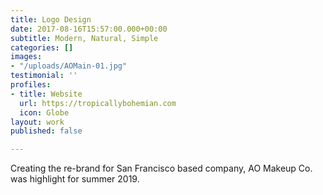 ```yaml
---
title: Logo Design
date: 2017-08-16T15:57:00.000+00:00
subtitle: Modern, Natural, Simple
categories: []
images:
- "/uploads/AOMain-01.jpg"
testimonial: ''
profiles:
- title: Website
  url: https://tropicallybohemian.com
  icon: Globe
layout: work
published: false

---
```

Creating the re-brand for San Francisco based company, AO Makeup Co. was highlight for summer 2019. 